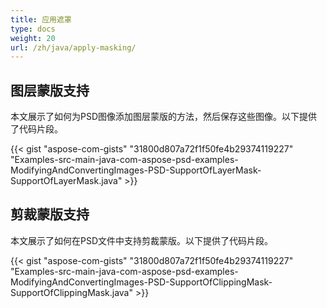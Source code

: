 ```yaml
---
title: 应用遮罩
type: docs
weight: 20
url: /zh/java/apply-masking/
---
```


## **图层蒙版支持**
本文展示了如何为PSD图像添加图层蒙版的方法，然后保存这些图像。以下提供了代码片段。

{{< gist "aspose-com-gists" "31800d807a72f1f50fe4b29374119227" "Examples-src-main-java-com-aspose-psd-examples-ModifyingAndConvertingImages-PSD-SupportOfLayerMask-SupportOfLayerMask.java" >}}


## **剪裁蒙版支持**
本文展示了如何在PSD文件中支持剪裁蒙版。以下提供了代码片段。

{{< gist "aspose-com-gists" "31800d807a72f1f50fe4b29374119227" "Examples-src-main-java-com-aspose-psd-examples-ModifyingAndConvertingImages-PSD-SupportOfClippingMask-SupportOfClippingMask.java" >}}


